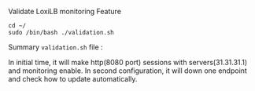 

Validate LoxiLB monitoring Feature

```
cd ~/
sudo /bin/bash ./validation.sh
```

Summary `validation.sh` file :

In initial time, it will make http(8080 port) sessions with servers(31.31.31.1) and monitoring enable. In second configuration, it will down one endpoint and check how to update automatically.

